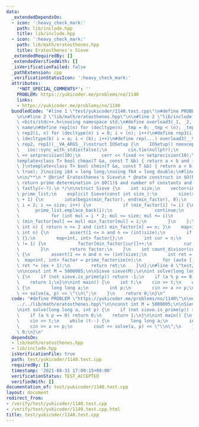 ```yaml
---
data:
  _extendedDependsOn:
  - icon: ':heavy_check_mark:'
    path: lib/include.hpp
    title: lib/include.hpp
  - icon: ':heavy_check_mark:'
    path: lib/math/eratosthenes.hpp
    title: Eratosthenes's Sieve
  _extendedRequiredBy: []
  _extendedVerifiedWith: []
  _isVerificationFailed: false
  _pathExtension: cpp
  _verificationStatusIcon: ':heavy_check_mark:'
  attributes:
    '*NOT_SPECIAL_COMMENTS*': ''
    PROBLEM: https://yukicoder.me/problems/no/1140
    links:
    - https://yukicoder.me/problems/no/1140
  bundledCode: "#line 1 \"test/yukicoder/1140.test.cpp\"\n#define PROBLEM \"https://yukicoder.me/problems/no/1140\"\
    \n\n#line 2 \"lib/math/eratosthenes.hpp\"\n\n#line 2 \"lib/include.hpp\"\n\n#include\
    \ <bits/stdc++.h>\nusing namespace std;\n#define overload3(_1, _2, _3, name, ...)\
    \ name\n#define rep1(n) for (decltype(n) _tmp = 0; _tmp < (n); _tmp++)\n#define\
    \ rep2(i, n) for (decltype(n) i = 0; i < (n); i++)\n#define rep3(i, a, b) for\
    \ (decltype(b) i = a; i < (b); i++)\n#define rep(...) overload3(__VA_ARGS__, rep3,\
    \ rep2, rep1)(__VA_ARGS__)\nstruct IOSetup {\n    IOSetup() noexcept {\n     \
    \   ios::sync_with_stdio(false);\n        cin.tie(nullptr);\n        cout << fixed\
    \ << setprecision(10);\n        cerr << fixed << setprecision(10);\n    }\n} iosetup;\n\
    template<class T> bool chmax(T &a, const T &b) { return a < b and (a = b, true);\
    \ }\ntemplate<class T> bool chmin(T &a, const T &b) { return a > b and (a = b,\
    \ true); }\nusing i64 = long long;\nusing f64 = long double;\n#line 4 \"lib/math/eratosthenes.hpp\"\
    \n\n/**\n * @brief Eratosthenes's Sieve\n * @note construct in $O(NloglogN)$,\
    \ return prime determination in $O(1)$ and number of constants and prime factorization\
    \ fastly(<-?).\n */\n\nstruct Sieve {\n    int size;\n    vector<int> min_factor,\
    \ prime_list;\n    explicit Sieve(const int size_):\n        size(size_), min_factor(size_\
    \ + 1) {\n        iota(begin(min_factor), end(min_factor), 0);\n        for (int\
    \ i = 2; i <= size; i++) {\n            if (min_factor[i] != i) {\n          \
    \      prime_list.emplace_back(i);\n                continue;\n            }\n\
    \            for (int mul = i * 2; mul <= size; mul += i)\n                if\
    \ (min_factor[mul] == mul) min_factor[mul] = i;\n        }\n    };\n    bool is_prime(const\
    \ int n) { return n >= 2 and (int) min_factor[n] == n; }\n    map<int, int> prime_factorize(const\
    \ int n) {\n        assert(1 <= n and n <= (int)size);\n        if (n == 1) return\
    \ {};\n        map<int, int> factor{};\n        int cur = n;\n        while (cur\
    \ != 1) {\n            factor[min_factor[cur]]++;\n            cur /= min_factor[cur];\n\
    \        }\n        return factor;\n    }\n    int count_divisor(const int n)\
    \ {\n        assert(1 <= n and n <= (int)size);\n        int ret = 1;\n      \
    \  map<int, int> factor = prime_factorize(n);\n        for (auto [_, ex]: factor)\
    \ ret *= (ex + 1);\n        return ret;\n    }\n};\n#line 4 \"test/yukicoder/1140.test.cpp\"\
    \n\nconst int M = 5000005;\n\nSieve sieve(M);\n\nint solve(long long a, int p)\
    \ {\n    if (not sieve.is_prime(p)) return -1;\n    if (a % p == 0) return 0;\n\
    \    return 1;\n}\n\nint main() {\n    int t;\n    cin >> t;\n    while (t--)\
    \ {\n        long long a;\n        int p;\n        cin >> a >> p;\n        cout\
    \ << solve(a, p) << \"\\n\";\n    }\n    return 0;\n}\n"
  code: "#define PROBLEM \"https://yukicoder.me/problems/no/1140\"\n\n#include \"\
    ../../lib/math/eratosthenes.hpp\"\n\nconst int M = 5000005;\n\nSieve sieve(M);\n\
    \nint solve(long long a, int p) {\n    if (not sieve.is_prime(p)) return -1;\n\
    \    if (a % p == 0) return 0;\n    return 1;\n}\n\nint main() {\n    int t;\n\
    \    cin >> t;\n    while (t--) {\n        long long a;\n        int p;\n    \
    \    cin >> a >> p;\n        cout << solve(a, p) << \"\\n\";\n    }\n    return\
    \ 0;\n}\n"
  dependsOn:
  - lib/math/eratosthenes.hpp
  - lib/include.hpp
  isVerificationFile: true
  path: test/yukicoder/1140.test.cpp
  requiredBy: []
  timestamp: '2021-08-31 17:00:15+09:00'
  verificationStatus: TEST_ACCEPTED
  verifiedWith: []
documentation_of: test/yukicoder/1140.test.cpp
layout: document
redirect_from:
- /verify/test/yukicoder/1140.test.cpp
- /verify/test/yukicoder/1140.test.cpp.html
title: test/yukicoder/1140.test.cpp
---
```

